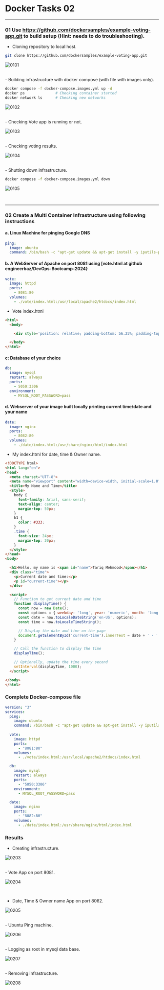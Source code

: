 # Docker Tasks 02

---

### 01 Use https://github.com/dockersamples/example-voting-app.git to build setup (Hint: needs to do troubleshooting).

- Cloning repository to local host.
```bash
git clone https://github.com/dockersamples/example-voting-app.git
```

![0101](images/01-01.png)

<br>
- Building infrastructure with docker compose (with file with images only).       

```bash
docker compose -f docker-compose.images.yml up -d
docker ps              # Checking container started
docker network ls      # Checking new networks
```

![0102](images/01-02.png)

<br>
- Checking Vote app is running or not.

![0103](images/01-03.png)

<br>
- Checking voting results.

![0104](images/01-04.png)

<br>
- Shutting down infrastructure.

```bash
docker compose -f docker-compose.images.yml down
```

![0105](images/01-05.png)

<br>

---

### 02  Create a Multi Container Infrastructure using following instructions

#### a. Linux Machine for pinging Google DNS     
```yaml
ping:
  image: ubuntu
  command: /bin/bash -c "apt-get update && apt-get install -y iputils-ping && ping 8.8.8.8"
```

#### b. A WebServer of Apache on port 8081 using [vote.html at github  engineerbaz/DevOps-Bootcamp-2024}  
```yaml
vote:
  image: httpd
  ports:
    - 8081:80
  volumes:
    - ./vote/index.html:/usr/local/apache2/htdocs/index.html  
```

- Vote index.html
```html
<html>
  <body>

    <div style='position: relative; padding-bottom: 56.25%; padding-top: 35px; height: 0; overflow: hidden;'><iframe sandbox='allow-scripts allow-same-origin allow-presentation' allowfullscreen='true' allowtransparency='true' frameborder='0' height='315' src='https://www.mentimeter.com/app/presentation/al9jty49ovioh7qovk61nuxz8pzy6qov/embed' style='position: absolute; top: 0; left: 0; width: 100%; height: 100%;' width='420'></iframe></div>

  </body>
</html>
``` 

#### c: Database of your choice      
```yaml
db:
  image: mysql
  restart: always
  ports:
    - 5050:3306
  environment:
    - MYSQL_ROOT_PASSWORD=pass
```

#### d. Webserver of your image built locally printing current time/date and your name      
```yaml
date:
  image: nginx
  ports:
    - 8082:80
  volumes:
    - ./date/index.html:/usr/share/nginx/html/index.html
```

- My index.html for date, time & Owner name.
```html
<!DOCTYPE html>
<html lang="en">
<head>
  <meta charset="UTF-8">
  <meta name="viewport" content="width=device-width, initial-scale=1.0">
  <title>My Name and Time</title>
  <style>
    body {
      font-family: Arial, sans-serif;
      text-align: center;
      margin-top: 50px;
    }
    h1 {
      color: #333;
    }
    .time {
      font-size: 24px;
      margin-top: 20px;
    }
  </style>
</head>
<body>

  <h1>Hello, my name is <span id="name">Tariq Mehmood</span></h1>
  <div class="time">
    <p>Current date and time:</p>
    <p id="current-time"></p>
  </div>

  <script>
    // Function to get current date and time
    function displayTime() {
      const now = new Date();
      const options = { weekday: 'long', year: 'numeric', month: 'long', day: 'numeric' };
      const date = now.toLocaleDateString('en-US', options);
      const time = now.toLocaleTimeString();

      // Display the date and time on the page
      document.getElementById('current-time').innerText = date + ' - ' + time;
    }

    // Call the function to display the time
    displayTime();

    // Optionally, update the time every second
    setInterval(displayTime, 1000);
  </script>

</body>
</html>

``` 

### Complete Docker-compose file
```yaml
version: "3"
services:
  ping:
    image: ubuntu
    command: /bin/bash -c "apt-get update && apt-get install -y iputils-ping && ping 8.8.8.8"
  
  vote:
    image: httpd
    ports:
      - "8081:80"
    volumes:
      - ./vote/index.html:/usr/local/apache2/htdocs/index.html  

  db:
    image: mysql
    restart: always
    ports:
      - "5050:3306"
    environment:
      - MYSQL_ROOT_PASSWORD=pass

  date:
    image: nginx
    ports:
      - "8082:80"
    volumes:
      - ./date/index.html:/usr/share/nginx/html/index.html
```

### Results

- Creating infrastructure.
  
![0203](images/02-03.png)

<br>
- Vote App on port 8081.
  
![0204](images/02-04.png)

<br>

- Date, Time & Owner name App on port 8082.
  
![0205](images/02-05.png)

<br>
- Ubuntu Ping machine.
  
![0206](images/02-06.png)

<br>
- Logging as root in mysql data base.
  
![0207](images/02-07.png)

<br>
- Removing infrastructure.
  
![0208](images/02-08.png)

<br>
